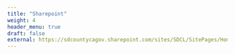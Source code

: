 ```yaml
---
title: "Sharepoint"
weight: 4
header_menu: true
draft: false
external: https://sdcountycagov.sharepoint.com/sites/SDCL/SitePages/Home.aspx/
---
```


